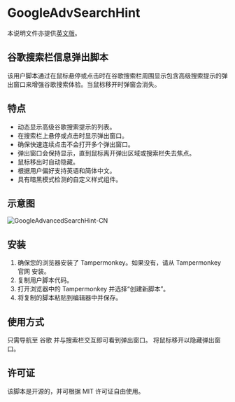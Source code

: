 # GoogleAdvSearchHint

本说明文件亦提供[英文版](README.md)。

## 谷歌搜索栏信息弹出脚本

该用户脚本通过在鼠标悬停或点击时在谷歌搜索栏周围显示包含高级搜索提示的弹出窗口来增强谷歌搜索体验。当鼠标移开时弹窗会消失。

## 特点

- 动态显示高级谷歌搜索提示的列表。
- 在搜索栏上悬停或点击时显示弹出窗口。
- 确保快速连续点击不会打开多个弹出窗口。
- 弹出窗口会保持显示，直到鼠标离开弹出区域或搜索栏失去焦点。
- 鼠标移出时自动隐藏。
- 根据用户偏好支持英语和简体中文。
- 具有暗黑模式检测的自定义样式组件。

## 示意图

![GoogleAdvancedSearchHint-CN](https://github.com/penn201500/GoogleAdvSearchHint/blob/main/GoogleAdvancedSearchHint-CN.gif)

## 安装

1. 确保您的浏览器安装了 Tampermonkey。如果没有，请从 Tampermonkey 官网 安装。
2. 复制用户脚本代码。
3. 打开浏览器中的 Tampermonkey 并选择“创建新脚本”。
4. 将复制的脚本粘贴到编辑器中并保存。

## 使用方式

只需导航至 谷歌 并与搜索栏交互即可看到弹出窗口。
将鼠标移开以隐藏弹出窗口。

## 许可证

该脚本是开源的，并可根据 MIT 许可证自由使用。
